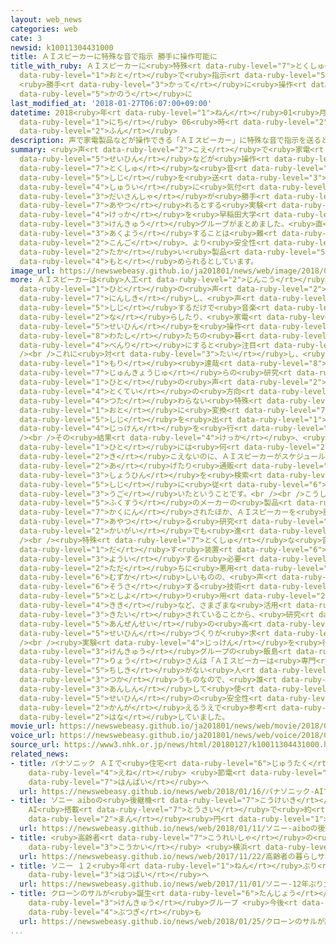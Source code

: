 ```yaml
---
layout: web_news
categories: web
cate: 3
newsid: k10011304431000
title: ＡＩスピーカーに特殊な音で指示 勝手に操作可能に
title_with_ruby: ＡＩスピーカーに<ruby>特殊<rt data-ruby-level="7">とくしゅ</rt></ruby>な<ruby>音<rt
  data-ruby-level="1">おと</rt></ruby>で<ruby>指示<rt data-ruby-level="5">しじ</rt></ruby>
  <ruby>勝手<rt data-ruby-level="3">かって</rt></ruby>に<ruby>操作<rt data-ruby-level="6">そうさ</rt></ruby><ruby>可能<rt
  data-ruby-level="5">かのう</rt></ruby>に
last_modified_at: '2018-01-27T06:07:00+09:00'
datetime: 2018<ruby>年<rt data-ruby-level="1">ねん</rt></ruby>01<ruby>月<rt data-ruby-level="1">がつ</rt></ruby>27<ruby>日<rt
  data-ruby-level="1">にち</rt></ruby> 06<ruby>時<rt data-ruby-level="2">じ</rt></ruby>07<ruby>分<rt
  data-ruby-level="2">ふん</rt></ruby>
description: 声で家電製品などが操作できる「ＡＩスピーカー」に特殊な音で指示を送ると、周囲に気付かれることなく、第三者が勝手に操れるとする実験結果を早稲田大学の研究グループがまとめました。直ちに悪用することは難しいものの、今後、より安全性の高い製品づくりが求められるとしています。
summary: <ruby>声<rt data-ruby-level="2">こえ</rt></ruby>で<ruby>家電<rt data-ruby-level="2">かでん</rt></ruby><ruby>製品<rt
  data-ruby-level="5">せいひん</rt></ruby>などが<ruby>操作<rt data-ruby-level="6">そうさ</rt></ruby>できる「ＡＩスピーカー」に<ruby>特殊<rt
  data-ruby-level="7">とくしゅ</rt></ruby>な<ruby>音<rt data-ruby-level="1">おと</rt></ruby>で<ruby>指示<rt
  data-ruby-level="5">しじ</rt></ruby>を<ruby>送<rt data-ruby-level="3">おく</rt></ruby>ると、<ruby>周囲<rt
  data-ruby-level="4">しゅうい</rt></ruby>に<ruby>気付<rt data-ruby-level="4">きづ</rt></ruby>かれることなく、<ruby>第三者<rt
  data-ruby-level="3">だいさんしゃ</rt></ruby>が<ruby>勝手<rt data-ruby-level="3">かって</rt></ruby>に<ruby>操<rt
  data-ruby-level="7">あやつ</rt></ruby>れるとする<ruby>実験<rt data-ruby-level="4">じっけん</rt></ruby><ruby>結果<rt
  data-ruby-level="4">けっか</rt></ruby>を<ruby>早稲田大学<rt data-ruby-level="8">わせだだいがく</rt></ruby>の<ruby>研究<rt
  data-ruby-level="3">けんきゅう</rt></ruby>グループがまとめました。<ruby>直<rt data-ruby-level="2">ただ</rt></ruby>ちに<ruby>悪用<rt
  data-ruby-level="3">あくよう</rt></ruby>することは<ruby>難<rt data-ruby-level="6">むずか</rt></ruby>しいものの、<ruby>今後<rt
  data-ruby-level="2">こんご</rt></ruby>、より<ruby>安全性<rt data-ruby-level="5">あんぜんせい</rt></ruby>の<ruby>高<rt
  data-ruby-level="2">たか</rt></ruby>い<ruby>製品<rt data-ruby-level="5">せいひん</rt></ruby>づくりが<ruby>求<rt
  data-ruby-level="4">もと</rt></ruby>められるとしています。
image_url: https://newswebeasy.github.io/ja201801/news/web/image/2018/01/27/K10011304431_1801270640_1801270658_01_03.jpg
more: ＡＩスピーカーは<ruby>人工<rt data-ruby-level="2">じんこう</rt></ruby><ruby>知能<rt data-ruby-level="5">ちのう</rt></ruby>で<ruby>人<rt
  data-ruby-level="1">ひと</rt></ruby>の<ruby>声<rt data-ruby-level="2">こえ</rt></ruby>を<ruby>認識<rt
  data-ruby-level="7">にんしき</rt></ruby>し、<ruby>声<rt data-ruby-level="2">こえ</rt></ruby>で<ruby>指示<rt
  data-ruby-level="5">しじ</rt></ruby>するだけで<ruby>音楽<rt data-ruby-level="2">おんがく</rt></ruby>を<ruby>鳴<rt
  data-ruby-level="2">な</rt></ruby>らしたり、<ruby>家電<rt data-ruby-level="2">かでん</rt></ruby><ruby>製品<rt
  data-ruby-level="5">せいひん</rt></ruby>を<ruby>操作<rt data-ruby-level="6">そうさ</rt></ruby>できたりするなど、<ruby>私<rt
  data-ruby-level="8">わたし</rt></ruby>たちの<ruby>暮<rt data-ruby-level="8">く</rt></ruby>らしをより<ruby>便利<rt
  data-ruby-level="4">べんり</rt></ruby>にすると<ruby>注目<rt data-ruby-level="3">ちゅうもく</rt></ruby>されています。<br
  /><br />これに<ruby>対<rt data-ruby-level="3">たい</rt></ruby>し、<ruby>早稲田大学<rt data-ruby-level="8">わせだだいがく</rt></ruby>の<ruby>森<rt
  data-ruby-level="1">もり</rt></ruby><ruby>達哉<rt data-ruby-level="8">たつや</rt></ruby><ruby>准教授<rt
  data-ruby-level="7">じゅんきょうじゅ</rt></ruby>らの<ruby>研究<rt data-ruby-level="3">けんきゅう</rt></ruby>グループは、<ruby>人<rt
  data-ruby-level="1">ひと</rt></ruby>の<ruby>声<rt data-ruby-level="2">こえ</rt></ruby>を<ruby>特定<rt
  data-ruby-level="4">とくてい</rt></ruby>の<ruby>方向<rt data-ruby-level="3">ほうこう</rt></ruby>にしか<ruby>伝<rt
  data-ruby-level="4">つた</rt></ruby>わらない<ruby>特殊<rt data-ruby-level="7">とくしゅ</rt></ruby>な<ruby>音<rt
  data-ruby-level="1">おと</rt></ruby>に<ruby>変換<rt data-ruby-level="7">へんかん</rt></ruby>し、ＡＩスピーカーに<ruby>指示<rt
  data-ruby-level="5">しじ</rt></ruby>を<ruby>出<rt data-ruby-level="1">だ</rt></ruby>す<ruby>実験<rt
  data-ruby-level="4">じっけん</rt></ruby>を<ruby>行<rt data-ruby-level="2">おこな</rt></ruby>いました。<br
  /><br />その<ruby>結果<rt data-ruby-level="4">けっか</rt></ruby>、<ruby>周囲<rt data-ruby-level="4">しゅうい</rt></ruby>にいる<ruby>人<rt
  data-ruby-level="1">ひと</rt></ruby>には<ruby>何<rt data-ruby-level="2">なに</rt></ruby>も<ruby>聞<rt
  data-ruby-level="2">き</rt></ruby>こえないのに、ＡＩスピーカーがスケジュールを<ruby>読<rt data-ruby-level="2">よ</rt></ruby>み<ruby>上<rt
  data-ruby-level="2">あ</rt></ruby>げたり<ruby>通販<rt data-ruby-level="7">つうはん</rt></ruby>サイトで<ruby>商品<rt
  data-ruby-level="3">しょうひん</rt></ruby>を<ruby>検索<rt data-ruby-level="7">けんさく</rt></ruby>したりするなど、<ruby>指示<rt
  data-ruby-level="5">しじ</rt></ruby>に<ruby>従<rt data-ruby-level="6">したが</rt></ruby>って<ruby>動<rt
  data-ruby-level="3">うご</rt></ruby>いたということです。<br /><br />こうした<ruby>動作<rt data-ruby-level="3">どうさ</rt></ruby>は<ruby>複数<rt
  data-ruby-level="5">ふくすう</rt></ruby>のメーカーの<ruby>製品<rt data-ruby-level="5">せいひん</rt></ruby>で<ruby>確認<rt
  data-ruby-level="7">かくにん</rt></ruby>されたほか、ＡＩスピーカーを<ruby>勝手<rt data-ruby-level="3">かって</rt></ruby>に<ruby>操<rt
  data-ruby-level="7">あやつ</rt></ruby>る<ruby>研究<rt data-ruby-level="3">けんきゅう</rt></ruby>は<ruby>海外<rt
  data-ruby-level="2">かいがい</rt></ruby>でも<ruby>進<rt data-ruby-level="3">すす</rt></ruby>められています。<br
  /><br /><ruby>特殊<rt data-ruby-level="7">とくしゅ</rt></ruby>な<ruby>音<rt data-ruby-level="1">おと</rt></ruby>を<ruby>出<rt
  data-ruby-level="1">だ</rt></ruby>す<ruby>装置<rt data-ruby-level="6">そうち</rt></ruby>を<ruby>用意<rt
  data-ruby-level="3">ようい</rt></ruby>する<ruby>必要<rt data-ruby-level="4">ひつよう</rt></ruby>があるため、<ruby>直<rt
  data-ruby-level="2">ただ</rt></ruby>ちに<ruby>悪用<rt data-ruby-level="3">あくよう</rt></ruby>することは<ruby>難<rt
  data-ruby-level="6">むずか</rt></ruby>しいものの、<ruby>声<rt data-ruby-level="2">こえ</rt></ruby>で<ruby>操作<rt
  data-ruby-level="6">そうさ</rt></ruby>する<ruby>技術<rt data-ruby-level="5">ぎじゅつ</rt></ruby>はお<ruby>年寄<rt
  data-ruby-level="5">としよ</rt></ruby>り<ruby>用<rt data-ruby-level="2">よう</rt></ruby>の<ruby>機器<rt
  data-ruby-level="4">きき</rt></ruby>など、さまざまな<ruby>活用<rt data-ruby-level="2">かつよう</rt></ruby>が<ruby>期待<rt
  data-ruby-level="3">きたい</rt></ruby>されていることから、<ruby>研究<rt data-ruby-level="3">けんきゅう</rt></ruby>グループではより<ruby>安全性<rt
  data-ruby-level="5">あんぜんせい</rt></ruby>の<ruby>高<rt data-ruby-level="2">たか</rt></ruby>い<ruby>製品<rt
  data-ruby-level="5">せいひん</rt></ruby>づくりが<ruby>求<rt data-ruby-level="4">もと</rt></ruby>められるとしています。<br
  /><br /><ruby>実験<rt data-ruby-level="4">じっけん</rt></ruby>を<ruby>行<rt data-ruby-level="2">い</rt></ruby>った<ruby>研究<rt
  data-ruby-level="3">けんきゅう</rt></ruby>グループの<ruby>飯島<rt data-ruby-level="8">いいじま</rt></ruby><ruby>涼<rt
  data-ruby-level="7">りょう</rt></ruby>さんは「ＡＩスピーカーは<ruby>専門<rt data-ruby-level="6">せんもん</rt></ruby><ruby>知識<rt
  data-ruby-level="5">ちしき</rt></ruby>がない<ruby>人<rt data-ruby-level="1">ひと</rt></ruby>も<ruby>使<rt
  data-ruby-level="3">つか</rt></ruby>うものなので、<ruby>誰<rt data-ruby-level="7">だれ</rt></ruby>もが<ruby>安心<rt
  data-ruby-level="3">あんしん</rt></ruby>して<ruby>使<rt data-ruby-level="3">つか</rt></ruby>えるよう、メーカーが<ruby>製品<rt
  data-ruby-level="5">せいひん</rt></ruby>の<ruby>安全性<rt data-ruby-level="5">あんぜんせい</rt></ruby>を<ruby>考<rt
  data-ruby-level="2">かんが</rt></ruby>えるうえで<ruby>参考<rt data-ruby-level="4">さんこう</rt></ruby>にしてほしい」と<ruby>話<rt
  data-ruby-level="2">はな</rt></ruby>していました。
movie_url: https://newswebeasy.github.io/ja201801/news/web/movie/2018/01/27/k10011304431_201801270640_201801270658.mp4
voice_url: https://newswebeasy.github.io/ja201801/news/web/voice/2018/01/27/k10011304431_201801270640_201801270658.mp3
source_url: https://www3.nhk.or.jp/news/html/20180127/k10011304431000.html
related_news:
- title: パナソニック ＡＩで<ruby>住宅<rt data-ruby-level="6">じゅうたく</rt></ruby>の<ruby>省<rt data-ruby-level="4">しょう</rt></ruby><ruby>エネ<rt
    data-ruby-level="4">えね</rt></ruby> <ruby>節電<rt data-ruby-level="4">せつでん</rt></ruby>システム<ruby>販売<rt
    data-ruby-level="7">はんばい</rt></ruby>へ
  url: https://newswebeasy.github.io/news/web/2018/01/16/パナソニック-AIで住宅の省エネ-節電システム販売へ
- title: ソニー aiboの<ruby>後継機<rt data-ruby-level="7">こうけいき</rt></ruby><ruby>発売<rt data-ruby-level="3">はつばい</rt></ruby>
    AI<ruby>搭載<rt data-ruby-level="7">とうさい</rt></ruby>で<ruby>約<rt data-ruby-level="4">やく</rt></ruby>20<ruby>万<rt
    data-ruby-level="2">まん</rt></ruby><ruby>円<rt data-ruby-level="1">えん</rt></ruby>
  url: https://newswebeasy.github.io/news/web/2018/01/11/ソニー-aiboの後継機発売-AI搭載で約20万円
- title: <ruby>高齢者<rt data-ruby-level="7">こうれいしゃ</rt></ruby>の<ruby>暮<rt data-ruby-level="6">く</rt></ruby>らしサポートするＡＩマンション<ruby>公開<rt
    data-ruby-level="3">こうかい</rt></ruby> <ruby>横浜<rt data-ruby-level="7">よこはま</rt></ruby>
  url: https://newswebeasy.github.io/news/web/2017/11/22/高齢者の暮らしサポートするAIマンション公開-横浜
- title: ソニー １２<ruby>年<rt data-ruby-level="1">ねん</rt></ruby>ぶり<ruby>犬型<rt data-ruby-level="4">いぬがた</rt></ruby>ロボット「ａｉｂｏ」<ruby>発売<rt
    data-ruby-level="3">はつばい</rt></ruby>へ
  url: https://newswebeasy.github.io/news/web/2017/11/01/ソニー-12年ぶり犬型ロボットaibo発売へ
- title: クローンのサルが<ruby>誕生<rt data-ruby-level="6">たんじょう</rt></ruby> <ruby>中国<rt data-ruby-level="2">ちゅうごく</rt></ruby>の<ruby>研究<rt
    data-ruby-level="3">けんきゅう</rt></ruby>グループ <ruby>今後<rt data-ruby-level="2">こんご</rt></ruby><ruby>物議<rt
    data-ruby-level="4">ぶつぎ</rt></ruby>も
  url: https://newswebeasy.github.io/news/web/2018/01/25/クローンのサルが誕生-中国の研究グループ-今後物議も
...
```


